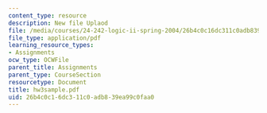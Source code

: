 ```yaml
---
content_type: resource
description: New file Uplaod
file: /media/courses/24-242-logic-ii-spring-2004/26b4c0c16dc311c0adb839ea99c0faa0_hw3sample.pdf
file_type: application/pdf
learning_resource_types:
- Assignments
ocw_type: OCWFile
parent_title: Assignments
parent_type: CourseSection
resourcetype: Document
title: hw3sample.pdf
uid: 26b4c0c1-6dc3-11c0-adb8-39ea99c0faa0
---
```


